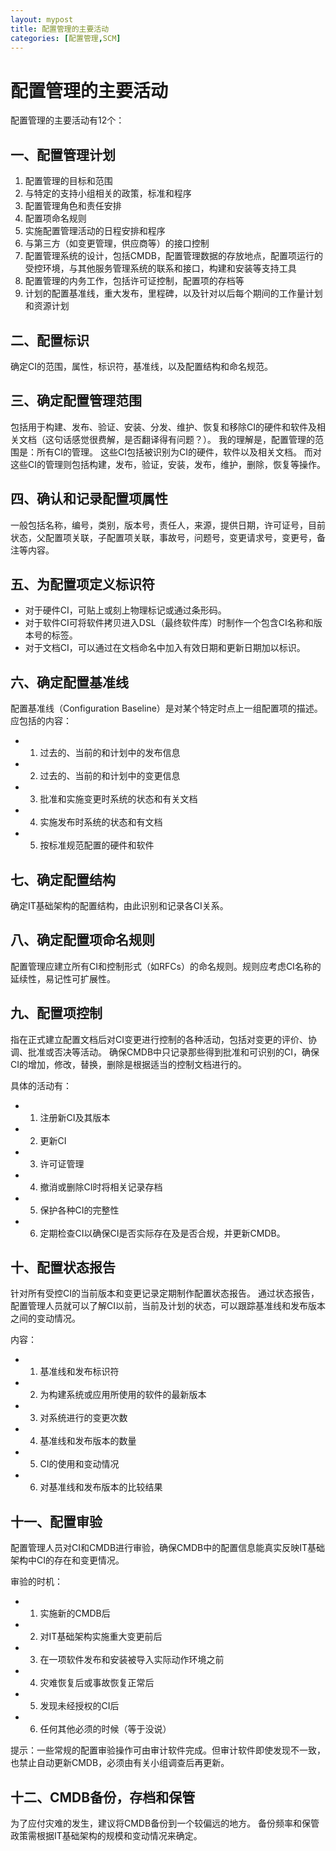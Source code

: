 ```yaml
---
layout: mypost
title: 配置管理的主要活动
categories: [配置管理,SCM]
---
```


# 配置管理的主要活动

配置管理的主要活动有12个：

## 一、配置管理计划

1. 配置管理的目标和范围
2. 与特定的支持小组相关的政策，标准和程序
3. 配置管理角色和责任安排
4. 配置项命名规则
5. 实施配置管理活动的日程安排和程序
6. 与第三方（如变更管理，供应商等）的接口控制
7. 配置管理系统的设计，包括CMDB，配置管理数据的存放地点，配置项运行的受控环境，与其他服务管理系统的联系和接口，构建和安装等支持工具
8. 配置管理的内务工作，包括许可证控制，配置项的存档等
9. 计划的配置基准线，重大发布，里程碑，以及针对以后每个期间的工作量计划和资源计划 

## 二、配置标识

确定CI的范围，属性，标识符，基准线，以及配置结构和命名规范。

## 三、确定配置管理范围

包括用于构建、发布、验证、安装、分发、维护、恢复和移除CI的硬件和软件及相关文档（这句话感觉很费解，是否翻译得有问题？）。
我的理解是，配置管理的范围是：所有CI的管理。
这些CI包括被识别为CI的硬件，软件以及相关文档。
而对这些CI的管理则包括构建，发布，验证，安装，发布，维护，删除，恢复等操作。

## 四、确认和记录配置项属性

一般包括名称，编号，类别，版本号，责任人，来源，提供日期，许可证号，目前状态，父配置项关联，子配置项关联，事故号，问题号，变更请求号，变更号，备注等内容。 

## 五、为配置项定义标识符

+ 对于硬件CI，可贴上或刻上物理标记或通过条形码。
+ 对于软件CI可将软件拷贝进入DSL（最终软件库）时制作一个包含CI名称和版本号的标签。
+ 对于文档CI，可以通过在文档命名中加入有效日期和更新日期加以标识。

## 六、确定配置基准线

配置基准线（Configuration Baseline）是对某个特定时点上一组配置项的描述。
应包括的内容：
+ 1. 过去的、当前的和计划中的发布信息
+ 2. 过去的、当前的和计划中的变更信息
+ 3. 批准和实施变更时系统的状态和有关文档
+ 4. 实施发布时系统的状态和有文档
+ 5. 按标准规范配置的硬件和软件 

## 七、确定配置结构

确定IT基础架构的配置结构，由此识别和记录各CI关系。

## 八、确定配置项命名规则

配置管理应建立所有CI和控制形式（如RFCs）的命名规则。规则应考虑CI名称的延续性，易记性可扩展性。

## 九、配置项控制

指在正式建立配置文档后对CI变更进行控制的各种活动，包括对变更的评价、协调、批准或否决等活动。
确保CMDB中只记录那些得到批准和可识别的CI，确保CI的增加，修改，替换，删除是根据适当的控制文档进行的。

具体的活动有：

+ 1. 注册新CI及其版本
+ 2. 更新CI
+ 3. 许可证管理
+ 4. 撤消或删除CI时将相关记录存档
+ 5. 保护各种CI的完整性
+ 6. 定期检查CI以确保CI是否实际存在及是否合规，并更新CMDB。 

## 十、配置状态报告

针对所有受控CI的当前版本和变更记录定期制作配置状态报告。
通过状态报告，配置管理人员就可以了解CI以前，当前及计划的状态，可以跟踪基准线和发布版本之间的变动情况。

内容：

+ 1. 基准线和发布标识符
+ 2. 为构建系统或应用所使用的软件的最新版本
+ 3. 对系统进行的变更次数
+ 4. 基准线和发布版本的数量
+ 5. CI的使用和变动情况
+ 6. 对基准线和发布版本的比较结果 

## 十一、配置审验

配置管理人员对CI和CMDB进行审验，确保CMDB中的配置信息能真实反映IT基础架构中CI的存在和变更情况。

审验的时机：

+ 1. 实施新的CMDB后
+ 2. 对IT基础架构实施重大变更前后
+ 3. 在一项软件发布和安装被导入实际动作环境之前
+ 4. 灾难恢复后或事故恢复正常后
+ 5. 发现未经授权的CI后
+ 6. 任何其他必须的时候（等于没说） 

提示：一些常规的配置审验操作可由审计软件完成。但审计软件即使发现不一致，也禁止自动更新CMDB，必须由有关小组调查后再更新。 

## 十二、CMDB备份，存档和保管 

为了应付灾难的发生，建议将CMDB备份到一个较偏远的地方。
备份频率和保管政策需根据IT基础架构的规模和变动情况来确定。 
